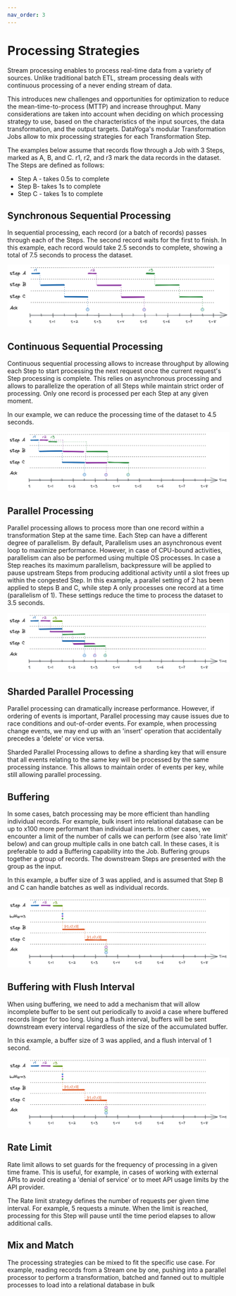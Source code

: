 ```yaml
---
nav_order: 3
---
```


# Processing Strategies

Stream processing enables to process real-time data from a variety of sources. Unlike traditional batch ETL, stream processing deals with continuous processing of a never ending stream of data.

This introduces new challenges and opportunities for optimization to reduce the mean-time-to-process (MTTP) and increase throughput. Many considerations are taken into account when deciding on which processing strategy to use, based on the characteristics of the input sources, the data transformation, and the output targets. DataYoga's modular Transformation Jobs allow to mix processing strategies for each Transformation Step.

The examples below assume that records flow through a Job with 3 Steps, marked as A, B, and C. r1, r2, and r3 mark the data records in the dataset.
The Steps are defined as follows:

- Step A - takes 0.5s to complete
- Step B- takes 1s to complete
- Step C - takes 1s to complete

## Synchronous Sequential Processing

In sequential processing, each record (or a batch of records) passes through each of the Steps. The second record waits for the first to finish. In this example, each record would take 2.5 seconds to complete, showing a total of 7.5 seconds to process the dataset.

![sequential processing of records](./images/stream-process-sequential.png "Sequential processing")

## Continuous Sequential Processing

Continuous sequential processing allows to increase throughput by allowing each Step to start processing the next request once the current request's Step processing is complete. This relies on asynchronous processing and allows to parallelize the operation of all Steps while maintain strict order of processing. Only one record is processed per each Step at any given moment.

In our example, we can reduce the processing time of the dataset to 4.5 seconds.

![continuous processing of records](./images/stream-process-continuous.png "Continuous processing")

## Parallel Processing

Parallel processing allows to process more than one record within a transformation Step at the same time. Each Step can have a different degree of parallelism. By default, Parallelism uses an asynchronous event loop to maximize performance. However, in case of CPU-bound activities, parallelism can also be performed using multiple OS processes. In case a Step reaches its maximum parallelism, backpressure will be applied to pause upstream Steps from producing additional activity until a slot frees up within the congested Step.
In this example, a parallel setting of 2 has been applied to steps B and C, while step A only processes one record at a time (parallelism of 1). These settings reduce the time to process the dataset to 3.5 seconds.

![parallel processing of records](./images/stream-process-parallel.png "Parallel processing")

## Sharded Parallel Processing

Parallel processing can dramatically increase performance. However, if ordering of events is important, Parallel processing may cause issues due to race conditions and out-of-order events. For example, when processing change events, we may end up with an 'insert' operation that accidentally precedes a 'delete' or vice versa.

Sharded Parallel Processing allows to define a sharding key that will ensure that all events relating to the same key will be processed by the same processing instance. This allows to maintain order of events per key, while still allowing parallel processing.

## Buffering

In some cases, batch processing may be more efficient than handling individual records. For example, bulk insert into relational database can be up to x100 more performant than individual inserts. In other cases, we encounter a limit of the number of calls we can perform (see also 'rate limit' below) and can group multiple calls in one batch call. In these cases, it is preferable to add a Buffering capability into the Job. Buffering groups together a group of records. The downstream Steps are presented with the group as the input.

In this example, a buffer size of 3 was applied, and is assumed that Step B and C can handle batches as well as individual records.

![buffering of records](./images/stream-process-buffer.png "Buffering records")

## Buffering with Flush Interval

When using buffering, we need to add a mechanism that will allow incomplete buffer to be sent out periodically to avoid a case where buffered records linger for too long. Using a flush interval, buffers will be sent downstream every interval regardless of the size of the accumulated buffer.

In this example, a buffer size of 3 was applied, and a flush interval of 1 second.

![buffering of records](./images/stream-process-buffer.png "Buffering records with interval")

## Rate Limit

Rate limit allows to set guards for the frequency of processing in a given time frame. This is useful, for example, in cases of working with external APIs to avoid creating a 'denial of service' or to meet API usage limits by the API provider.

The Rate limit strategy defines the number of requests per given time interval. For example, 5 requests a minute. When the limit is reached, processing for this Step will pause until the time period elapses to allow additional calls.

## Mix and Match

The processing strategies can be mixed to fit the specific use case. For example, reading records from a Stream one by one, pushing into a parallel processor to perform a transformation, batched and fanned out to multiple processes to load into a relational database in bulk
